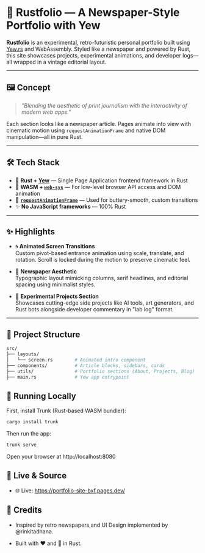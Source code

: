 # 📰 Rustfolio — A Newspaper-Style Portfolio with Yew

**Rustfolio** is an experimental, retro-futuristic personal portfolio built using [Yew.rs](https://yew.rs/) and WebAssembly. Styled like a newspaper and powered by Rust, this site showcases projects, experimental animations, and developer logs—all wrapped in a vintage editorial layout.

---

## 🖼️ Concept

> _"Blending the aesthetic of print journalism with the interactivity of modern web apps."_

Each section looks like a newspaper article. Pages animate into view with cinematic motion using `requestAnimationFrame` and native DOM manipulation—all in pure Rust.

---

## 🛠 Tech Stack

- 🦀 **Rust + [Yew](https://yew.rs/)** — Single Page Application frontend framework in Rust
- 🧠 **WASM + [`web-sys`](https://docs.rs/web-sys)** — For low-level browser API access and DOM animation
- 🔁 **[`requestAnimationFrame`](https://developer.mozilla.org/en-US/docs/Web/API/window/requestAnimationFrame)** — Used for buttery-smooth, custom transitions
- ✨ **No JavaScript frameworks** — 100% Rust

---

## ✨ Highlights

- 🌀 **Animated Screen Transitions**  
  Custom pivot-based entrance animation using scale, translate, and rotation. Scroll is locked during the motion to preserve cinematic feel.

- 📰 **Newspaper Aesthetic**  
  Typographic layout mimicking columns, serif headlines, and editorial spacing using minimalist styles.

- 🔬 **Experimental Projects Section**  
  Showcases cutting-edge side projects like AI tools, art generators, and Rust bots alongside developer commentary in "lab log" format.

---

## 📁 Project Structure

```bash
src/
├── layouts/
│   └── screen.rs        # Animated intro component
├── components/          # Article blocks, sidebars, cards
├── utils/               # Portfolio sections (About, Projects, Blog)
├── main.rs              # Yew app entrypoint
```

## 🚀 Running Locally
First, install Trunk (Rust-based WASM bundler):

```bash
cargo install trunk
```

Then run the app:

```bash
trunk serve
```

Open your browser at http://localhost:8080


## 🔗 Live & Source
 - 🌐 Live: https://portfolio-site-bxf.pages.dev/


## 🙌 Credits
 - Inspired by retro newspapers,and UI Design implemented by @rinkitadhana.

 - Built with ❤️ and 🦀 in Rust.


